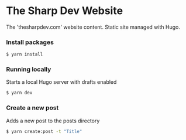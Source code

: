# The Sharp Dev Website
The 'thesharpdev.com' website content. Static site managed with Hugo.

### Install packages

```bash
$ yarn install
```

### Running locally

Starts a local Hugo server with drafts enabled

```bash
$ yarn dev
```

### Create a new post

Adds a new post to the posts directory
```bash
$ yarn create:post -t "Title"
```